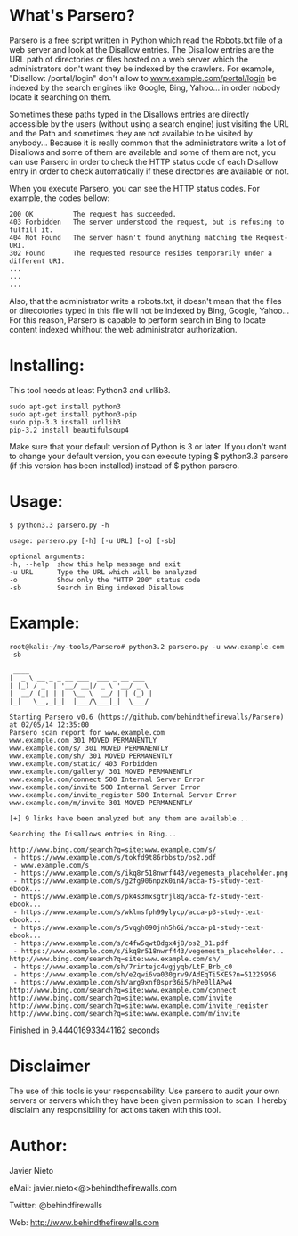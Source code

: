 What's Parsero?
===============
Parsero is a free script written in Python which read the Robots.txt file of a web server and look at the Disallow entries. The Disallow entries are the URL path of directories or files hosted on a web server which the administrators don't want they be indexed by the crawlers. For example, "Disallow: /portal/login" don't allow to www.example.com/portal/login be indexed by the search engines like Google, Bing, Yahoo... in order nobody locate it searching on them.

Sometimes these paths typed in the Disallows entries  are directly accessible by the users (without using a search engine) just visiting the URL and the Path and sometimes they are not available to be visited by anybody... Because it is really common that the administrators write a lot of Disallows and some of them are available and some of them are not, you can use Parsero in order to check the HTTP status code of each Disallow entry in order to check automatically if these directories are available or not.

When you execute Parsero, you can see the HTTP status codes. For example, the codes bellow:


    200 OK          The request has succeeded.
    403 Forbidden   The server understood the request, but is refusing to fulfill it.
    404 Not Found   The server hasn't found anything matching the Request-URI.
    302 Found       The requested resource resides temporarily under a different URI.
    ...
    ...
    ...

Also, that the administrator write a robots.txt, it doesn't mean that the files or direcotories typed in this file will not be indexed by Bing, Google, Yahoo... For this reason, Parsero is capable to perform search in Bing to locate content indexed whithout the web administrator authorization.

Installing:
==========
This tool needs at least Python3 and urllib3.
       
    sudo apt-get install python3
    sudo apt-get install python3-pip
    sudo pip-3.3 install urllib3
    pip-3.2 install beautifulsoup4
        
Make sure that your default version of Python is 3 or later. If you don't want to change your default version, you can execute typing $ python3.3 parsero (if this version has been installed) instead of $ python parsero.

Usage:
======
    $ python3.3 parsero.py -h
        
    usage: parsero.py [-h] [-u URL] [-o] [-sb]
	
    optional arguments:
    -h, --help  show this help message and exit
    -u URL      Type the URL which will be analyzed
    -o          Show only the "HTTP 200" status code
    -sb         Search in Bing indexed Disallows


Example:
=======
	 
    root@kali:~/my-tools/Parsero# python3.2 parsero.py -u www.example.com -sb

     ____                               
    |  _ \ __ _ _ __ ___  ___ _ __ ___  
    | |_) / _` | '__/ __|/ _ \ '__/ _ \ 
    |  __/ (_| | |  \__ \  __/ | | (_) |
    |_|   \__,_|_|  |___/\___|_|  \___/ 

    Starting Parsero v0.6 (https://github.com/behindthefirewalls/Parsero) at 02/05/14 12:35:00
    Parsero scan report for www.example.com
    www.example.com 301 MOVED PERMANENTLY
    www.example.com/s/ 301 MOVED PERMANENTLY
    www.example.com/sh/ 301 MOVED PERMANENTLY
    www.example.com/static/ 403 Forbidden
    www.example.com/gallery/ 301 MOVED PERMANENTLY
    www.example.com/connect 500 Internal Server Error
    www.example.com/invite 500 Internal Server Error
    www.example.com/invite_register 500 Internal Server Error
    www.example.com/m/invite 301 MOVED PERMANENTLY

    [+] 9 links have been analyzed but any them are available...

    Searching the Disallows entries in Bing...

    http://www.bing.com/search?q=site:www.example.com/s/
     - https://www.example.com/s/tokfd9t86rbbstp/os2.pdf
     - www.example.com/s
     - https://www.example.com/s/ikq8r518nwrf443/vegemesta_placeholder.png
     - https://www.example.com/s/g2fg906npzk0in4/acca-f5-study-text-ebook...
     - https://www.example.com/s/pk4s3mxsgtrjl8q/acca-f2-study-text-ebook...
     - https://www.example.com/s/wklmsfph99ylycp/acca-p3-study-text-ebook...
     - https://www.example.com/s/5vqgh090jnh5h6i/acca-p1-study-text-ebook...
     - https://www.example.com/s/c4fw5qwt8dgx4j8/os2_01.pdf
     - https://www.example.com/s/ikq8r518nwrf443/vegemesta_placeholder...
    http://www.bing.com/search?q=site:www.example.com/sh/
     - https://www.example.com/sh/7rirtejc4vgjyqb/LtF_Brb_c0
     - https://www.example.com/sh/e2qwi6va030grv9/AdEqTi5KE5?n=51225956
     - https://www.example.com/sh/arg9xnf0spr36i5/hPe0llAPw4
    http://www.bing.com/search?q=site:www.example.com/connect
    http://www.bing.com/search?q=site:www.example.com/invite
    http://www.bing.com/search?q=site:www.example.com/invite_register
    http://www.bing.com/search?q=site:www.example.com/m/invite

Finished in 9.444016933441162 seconds



Disclaimer
==========
The use of this tools is your responsability. Use parsero to audit your own servers or servers which they have been given permission to scan. I hereby disclaim any responsibility for actions taken with this tool.


Author:
=======

  Javier Nieto
  
  eMail: javier.nieto<@>behindthefirewalls.com
  
  Twitter: @behindfirewalls
  
  Web: http://www.behindthefirewalls.com
  

